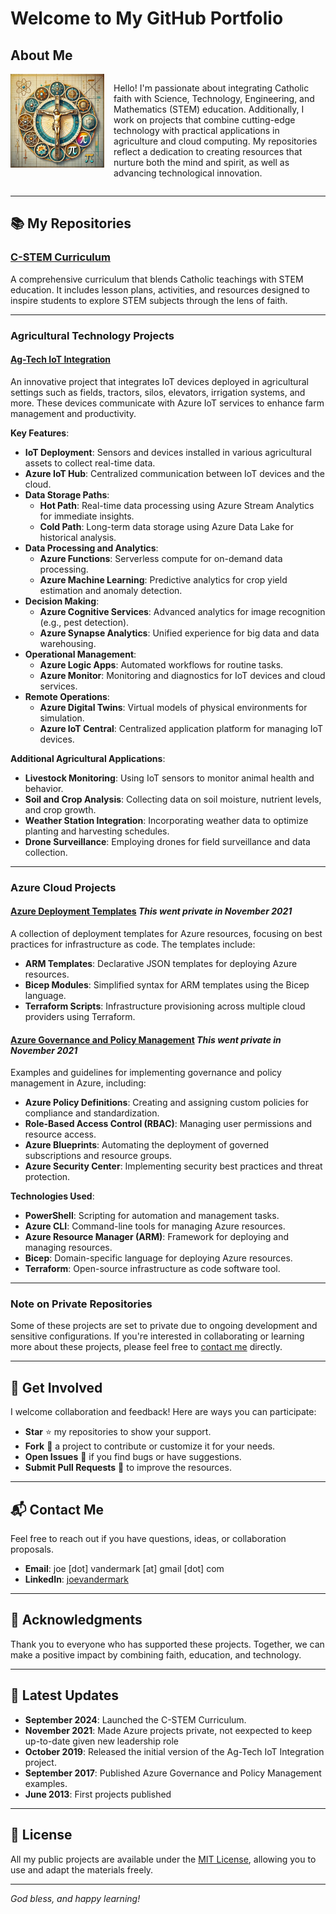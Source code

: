 # Welcome to My GitHub Portfolio

## About Me

<div style="display: flex; align-items: flex-start;">
  <img src="logo.jpg" alt="Faith and Technology" width="150" style="margin-right: 15px;">
  <p>
    Hello! I'm passionate about integrating Catholic faith with Science, Technology, Engineering, and Mathematics (STEM) education. Additionally, I work on projects that combine cutting-edge technology with practical applications in agriculture and cloud computing. My repositories reflect a dedication to creating resources that nurture both the mind and spirit, as well as advancing technological innovation.
  </p>
</div>

---

## 📚 My Repositories

### [C-STEM Curriculum](https://github.com/bonJoeV/C-STEM-Curriculum)

A comprehensive curriculum that blends Catholic teachings with STEM education. It includes lesson plans, activities, and resources designed to inspire students to explore STEM subjects through the lens of faith.

---

### **Agricultural Technology Projects**

#### [Ag-Tech IoT Integration](#)

An innovative project that integrates IoT devices deployed in agricultural settings such as fields, tractors, silos, elevators, irrigation systems, and more. These devices communicate with Azure IoT services to enhance farm management and productivity.

**Key Features**:

- **IoT Deployment**: Sensors and devices installed in various agricultural assets to collect real-time data.
- **Azure IoT Hub**: Centralized communication between IoT devices and the cloud.
- **Data Storage Paths**:
  - **Hot Path**: Real-time data processing using Azure Stream Analytics for immediate insights.
  - **Cold Path**: Long-term data storage using Azure Data Lake for historical analysis.
- **Data Processing and Analytics**:
  - **Azure Functions**: Serverless compute for on-demand data processing.
  - **Azure Machine Learning**: Predictive analytics for crop yield estimation and anomaly detection.
- **Decision Making**:
  - **Azure Cognitive Services**: Advanced analytics for image recognition (e.g., pest detection).
  - **Azure Synapse Analytics**: Unified experience for big data and data warehousing.
- **Operational Management**:
  - **Azure Logic Apps**: Automated workflows for routine tasks.
  - **Azure Monitor**: Monitoring and diagnostics for IoT devices and cloud services.
- **Remote Operations**:
  - **Azure Digital Twins**: Virtual models of physical environments for simulation.
  - **Azure IoT Central**: Centralized application platform for managing IoT devices.

**Additional Agricultural Applications**:

- **Livestock Monitoring**: Using IoT sensors to monitor animal health and behavior.
- **Soil and Crop Analysis**: Collecting data on soil moisture, nutrient levels, and crop growth.
- **Weather Station Integration**: Incorporating weather data to optimize planting and harvesting schedules.
- **Drone Surveillance**: Employing drones for field surveillance and data collection.

---

### **Azure Cloud Projects**

#### [Azure Deployment Templates](#) *This went private in November 2021*

A collection of deployment templates for Azure resources, focusing on best practices for infrastructure as code. The templates include:

- **ARM Templates**: Declarative JSON templates for deploying Azure resources.
- **Bicep Modules**: Simplified syntax for ARM templates using the Bicep language.
- **Terraform Scripts**: Infrastructure provisioning across multiple cloud providers using Terraform.

#### [Azure Governance and Policy Management](#) *This went private in November 2021*
Examples and guidelines for implementing governance and policy management in Azure, including:

- **Azure Policy Definitions**: Creating and assigning custom policies for compliance and standardization.
- **Role-Based Access Control (RBAC)**: Managing user permissions and resource access.
- **Azure Blueprints**: Automating the deployment of governed subscriptions and resource groups.
- **Azure Security Center**: Implementing security best practices and threat protection.

**Technologies Used**:

- **PowerShell**: Scripting for automation and management tasks.
- **Azure CLI**: Command-line tools for managing Azure resources.
- **Azure Resource Manager (ARM)**: Framework for deploying and managing resources.
- **Bicep**: Domain-specific language for deploying Azure resources.
- **Terraform**: Open-source infrastructure as code software tool.

---

### **Note on Private Repositories**

Some of these projects are set to private due to ongoing development and sensitive configurations. If you're interested in collaborating or learning more about these projects, please feel free to [contact me](#-contact-me) directly.

---

## 🌟 Get Involved

I welcome collaboration and feedback! Here are ways you can participate:

- **Star** ⭐ my repositories to show your support.
- **Fork** 🍴 a project to contribute or customize it for your needs.
- **Open Issues** 🐛 if you find bugs or have suggestions.
- **Submit Pull Requests** 🔧 to improve the resources.

---

## 📬 Contact Me

Feel free to reach out if you have questions, ideas, or collaboration proposals.

- **Email**: joe [dot] vandermark [at] gmail [dot] com
- **LinkedIn**: [joevandermark](https://www.linkedin.com/in/joevandermark/)

---

## 🙏 Acknowledgments

Thank you to everyone who has supported these projects. Together, we can make a positive impact by combining faith, education, and technology.

---

## 📰 Latest Updates

- **September 2024**: Launched the C-STEM Curriculum.
- **November 2021**: Made Azure projects private, not eexpected to keep up-to-date given new leadership role 
- **October 2019**: Released the initial version of the Ag-Tech IoT Integration project.
- **September 2017**: Published Azure Governance and Policy Management examples.
- **June 2013**: First projects published

---

## 📖 License

All my public projects are available under the [MIT License](LICENSE), allowing you to use and adapt the materials freely.

---

*God bless, and happy learning!*
